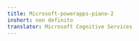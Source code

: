 ```yaml
---
title: Microsoft-powerapps-piano-2
inshort: non definito
translator: Microsoft Cognitive Services
---
```





